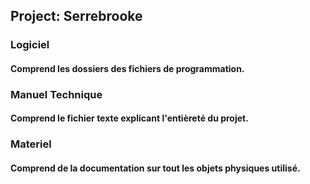 ## Project: Serrebrooke

### Logiciel
#### Comprend les dossiers des fichiers de programmation.

### Manuel Technique
#### Comprend le fichier texte explicant l'entièreté du projet.

### Materiel
#### Comprend de la documentation sur tout les objets physiques utilisé.

        

